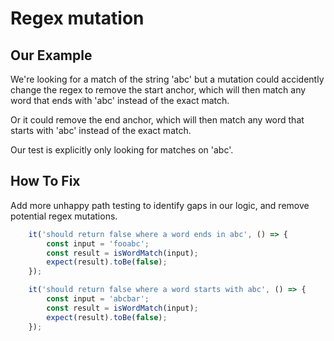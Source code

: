 # Regex mutation



## Our Example

We're looking for a match of the string 'abc' but a mutation could accidently change the regex to remove the start anchor, which will then match any word that ends with 'abc' instead of the exact match.

Or it could remove the end anchor, which will then match any word that starts with 'abc' instead of the exact match.

Our test is explicitly only looking for matches on 'abc'.

## How To Fix

Add more unhappy path testing to identify gaps in our logic, and remove potential regex mutations.

```typescript
    it('should return false where a word ends in abc', () => {
        const input = 'fooabc';
        const result = isWordMatch(input);
        expect(result).toBe(false);
    });

    it('should return false where a word starts with abc', () => {
        const input = 'abcbar';
        const result = isWordMatch(input);
        expect(result).toBe(false);
    });
```